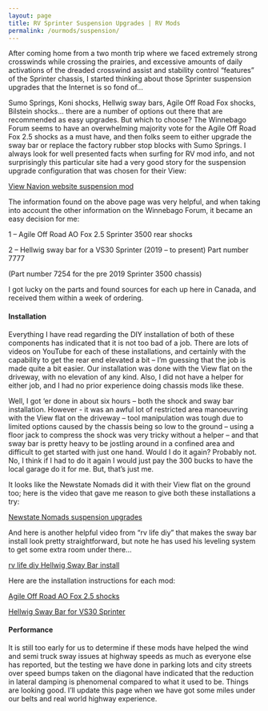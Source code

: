 ```yaml
---
layout: page
title: RV Sprinter Suspension Upgrades | RV Mods
permalink: /ourmods/suspension/
---
```

After coming home from a two month trip where we faced extremely strong crosswinds while crossing the prairies, and excessive amounts of daily activations of the dreaded crosswind assist and stability control “features” of the Sprinter chassis, I started thinking about those Sprinter suspension upgrades that the Internet is so fond of...

Sumo Springs, Koni shocks, Hellwig sway bars, Agile Off Road Fox shocks, Bilstein shocks... there are a number of options out there that are recommended as easy upgrades.  But which to choose?  The Winnebago Forum seems to have an overwhelming majority vote for the Agile Off Road Fox 2.5 shocks as a must have, and then folks seem to either upgrade the sway bar or replace the factory rubber stop blocks with Sumo Springs.  I always look for well presented facts when surfing for RV mod info, and not surprisingly this particular site had a very good story for the suspension upgrade configuration that was chosen for their View:

[View Navion website suspension mod](https://www.viewnavion.com/mods/suspension)

The information found on the above page was very helpful, and when taking into account the other information on the Winnebago Forum, it became an easy decision for me:

1 – Agile Off Road AO Fox 2.5 Sprinter 3500 rear shocks

2 – Hellwig sway bar for a VS30 Sprinter (2019 – to present) Part number 7777  

(Part number 7254 for the pre 2019  Sprinter 3500 chassis)

I got lucky on the parts and found sources for each up here in Canada, and received them within a week of ordering.

<h4>Installation</h4>

Everything I have read regarding the DIY installation of both of these components has indicated that it is not too bad of a job.  There are lots of videos on YouTube for each of these installations, and certainly with the capability to get the rear end elevated a bit – I’m guessing that the job is made quite a bit easier.  Our installation was done with the View flat on the driveway, with no elevation of any kind.  Also, I did not have a helper for either job, and I had no prior experience doing chassis mods like these.

Well, I got ‘er done in about six hours – both the shock and sway bar installation.  However - it was an awful lot of restricted area manoeuvring with the View flat on the driveway – tool manipulation was tough due to limited options caused by the chassis being so low to the ground – using a floor jack to compress the shock was very tricky without a helper – and that sway bar is pretty heavy to be jostling around in a confined area and difficult to get started with just one hand.  Would I do it again?  Probably not.  No, I think if I had to do it again I would just pay the 300 bucks to have the local garage do it for me.  But, that’s just me.

It looks like the Newstate Nomads did it with their View flat on the ground too; here is the video that gave me reason to give both these installations a try:

[Newstate Nomads suspension upgrades](https://www.youtube.com/watch?v=qAgmxMrXjSQ)

And here is another helpful video from “rv life diy” that makes the sway bar install look pretty straightforward, but note he has used his leveling system to get some extra room under there...

[rv life diy Hellwig Sway Bar install](https://www.youtube.com/watch?v=boZY0rIXuFM&t=110s)

Here are the installation instructions for each mod:

[Agile Off Road AO Fox 2.5 shocks]( https://agileoffroad.com/wp-content/uploads/2022/05/Sprinter-3500-Rear-Shock-Installation-Guide2.pdf)

[Hellwig Sway Bar for VS30 Sprinter]( https://www.hellwigproducts.com/wp-content/uploads/product-digital-assets/135007777.PDF)

<h4>Performance</h4>

It is still too early for us to determine if these mods have helped the wind and semi truck sway issues at highway speeds as much as everyone else has reported, but the testing we have done in parking lots and city streets over speed bumps taken on the diagonal have indicated that the reduction in lateral damping is phenomenal compared to what it used to be.  Things are looking good.  I’ll update this page when we have got some miles under our belts and real world highway experience.
